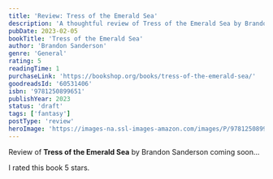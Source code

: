 ```yaml
---
title: 'Review: Tress of the Emerald Sea'
description: 'A thoughtful review of Tress of the Emerald Sea by Brandon Sanderson'
pubDate: 2023-02-05
bookTitle: 'Tress of the Emerald Sea'
author: 'Brandon Sanderson'
genre: 'General'
rating: 5
readingTime: 1
purchaseLink: 'https://bookshop.org/books/tress-of-the-emerald-sea/'
goodreadsId: '60531406'
isbn: '9781250899651'
publishYear: 2023
status: 'draft'
tags: ['fantasy']
postType: 'review'
heroImage: 'https://images-na.ssl-images-amazon.com/images/P/9781250899651.01.L.jpg'
---
```


Review of **Tress of the Emerald Sea** by Brandon Sanderson coming soon...

I rated this book 5 stars.